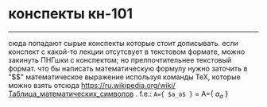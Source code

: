 # конспекты кн-101
---
сюда попадают сырые конспекты которые стоит дописывать. если конспект с какой-то лекции отсутсвует в текстовом формате, можно закинуть ПНГшки с конспектом; но прелпочтительнее текстовый формат.
что бы написать математическую формулу нужно заточить в "$$" математическое выражение используя команды TeX, которые можно взять отсюда https://ru.wikipedia.org/wiki/Таблица_математических_символов .
f.e.: `A={ $a_a$ }` = A={ $a_a$ }
